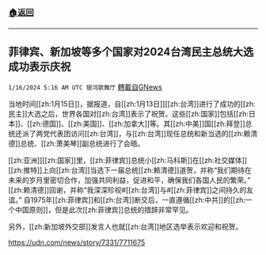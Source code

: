 ###  [:house:返回](README.md)
---


## 菲律宾、新加坡等多个国家对2024台湾民主总统大选成功表示庆祝
`1/16/2024 5:16 AM UTC 银河歌舞厅` [轉載自GNews](https://gnews.org/articles/2223387)

当地时间[[zh:1月15日]]，据报道，自[[zh:1月13日]][[zh:台湾]]进行了成功的[[zh:民主]]大选之后，世界各国对[[zh:台湾]]表示了祝贺。这些[[zh:国家]]包括[[zh:日本]]、[[zh:德国]]、[[zh:美国]]、[[zh:加拿大]]等。其[[zh:中美]]国[[zh:拜登]]总统还派了两党代表团访问[[zh:台湾]]，与[[zh:台湾]]现任总统和新当选的[[zh:赖清德]]总统、[[zh:萧美琴]]副总统进行了会晤。

[[zh:亚洲]][[zh:国家]]里，[[zh:菲律宾]]总统小[[zh:马科斯]]在[[zh:社交媒体]][[zh:推特]]上向[[zh:台湾]]当选下一届总统[[zh:赖清德]]道贺，并称“我们期待在未来的岁月里密切合作，加强共同利益，促进和平，确保我们各国人民的繁荣。” [[zh:赖清德]]回谢，并称“我深深珍视#[[zh:台湾]]与#[[zh:菲律宾]]之间持久的友谊。” 自1975年[[zh:菲律宾]]和[[zh:台湾]]断交后，一直遵循[[zh:中共]]的[[zh:一个中国原则]]，但是此次[[zh:菲律宾]]总统的措辞非常罕见。

另外，[[zh:新加坡外交部]]发言人也就[[zh:台湾]]地区选举表示欢迎和祝贺。



<https://udn.com/news/story/7331/7711675>
